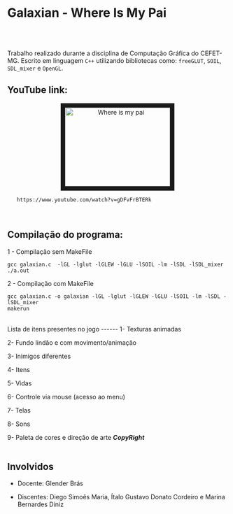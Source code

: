  
 Galaxian - Where Is My Pai
 ======
 </br>

</br>
 
Trabalho realizado durante a disciplina de Computação Gráfica do CEFET-MG. Escrito em linguagem `C++` utilizando bibliotecas como: `freeGLUT`, `SOIL`, `SDL_mixer` e `OpenGL`.
</br>


YouTube link:
-----
<p align="center">
       <a href="http://www.youtube.com/watch?feature=player_embedded&v=gDFvFrBTERk
       " target="_blank"><img src="http://img.youtube.com/vi/gDFvFrBTERk/0.jpg" 
       alt="Where is my pai" width="240" height="180" border="10" /></a>

       https://www.youtube.com/watch?v=gDFvFrBTERk
</p>

</br>


Compilação do programa:
------
1 - Compilação sem MakeFile 
```
gcc galaxian.c  -lGL -lglut -lGLEW -lGLU -lSOIL -lm -lSDL -lSDL_mixer
./a.out
```

2 - Compilação com MakeFile
```
gcc galaxian.c -o galaxian -lGL -lglut -lGLEW -lGLU -lSOIL -lm -lSDL -lSDL_mixer
makerun

```


</br>
Lista de itens presentes no jogo
------
1- Texturas animadas 

2- Fundo lindão e com movimento/animação

3- Inimigos diferentes 

4- Itens

5- Vidas 

6- Controle via mouse (acesso ao menu)

7- Telas

8- Sons

9- Paleta de cores e direção de arte ***CopyRight***
</br>
</br>

Involvidos
------
- Docente: Glender Brás

- Discentes: Diego Simoẽs Maria, Ítalo Gustavo Donato Cordeiro e Marina Bernardes Diniz







